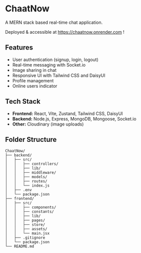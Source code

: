 # ChaatNow

A MERN stack based real-time chat application.

Deployed & accessible at https://chaatnow.onrender.com !

## Features

- User authentication (signup, login, logout)
- Real-time messaging with Socket.io
- Image sharing in chat
- Responsive UI with Tailwind CSS and DaisyUI
- Profile management
- Online users indicator

## Tech Stack

- **Frontend:** React, Vite, Zustand, Tailwind CSS, DaisyUI
- **Backend:** Node.js, Express, MongoDB, Mongoose, Socket.io
- **Other:** Cloudinary (image uploads)

## Folder Structure

```
ChaatNow/
├── backend/
│   ├── src/
│   │   ├── controllers/
│   │   ├── lib/
│   │   ├── middleware/
│   │   ├── models/
│   │   ├── routes/
│   │   └── index.js
│   ├── .env
│   └── package.json
├── frontend/
│   ├── src/
│   │   ├── components/
│   │   ├── constants/
│   │   ├── lib/
│   │   ├── pages/
│   │   ├── store/
│   │   ├── assets/
│   │   └── main.jsx
│   ├── .gitignore
│   └── package.json
└── README.md
```






